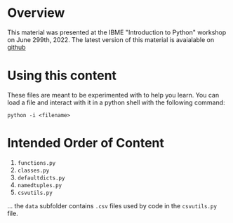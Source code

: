 # Overview

This material was presented at the IBME "Introduction to Python" workshop on June 299th, 2022. The latest version of this material is avaialable on [github](https://github.com/aarontabor/ibme-pythonworkshop)


# Using this content

These files are meant to be experimented with to help you learn. You can load a file and interact with it in a python shell with the following command:

    python -i <filename>


# Intended Order of Content

1. `functions.py`
1. `classes.py`
1. `defaultdicts.py`
1. `namedtuples.py`
1. `csvutils.py`

... the `data` subfolder contains `.csv` files used by code in the `csvutils.py` file. 
